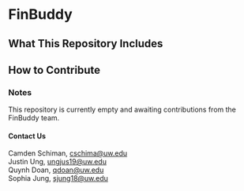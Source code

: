# FinBuddy

## What This Repository Includes
## How to Contribute

### Notes
This repository is currently empty and awaiting contributions from the FinBuddy team.

#### Contact Us
Camden Schiman, cschima@uw.edu<br>
Justin Ung, ungjus19@uw.edu<br>
Quynh Doan, qdoan@uw.edu<br>
Sophia Jung, sjung18@uw.edu
